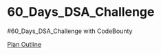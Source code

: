 # 60_Days_DSA_Challenge
#60_Days_DSA_Challenge with CodeBounty

<a href = "https://whimsical.com/60-days-dsa-challenge-3PBFxoVpRwtsLyaDdR6rAf"> Plan Outline </a>
